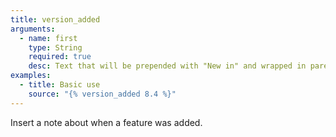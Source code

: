 ```yaml
---
title: version_added
arguments:
  - name: first
    type: String
    required: true
    desc: Text that will be prepended with "New in" and wrapped in parenthesis
examples:
  - title: Basic use
    source: "{% version_added 8.4 %}"
---
```


Insert a note about when a feature was added.
